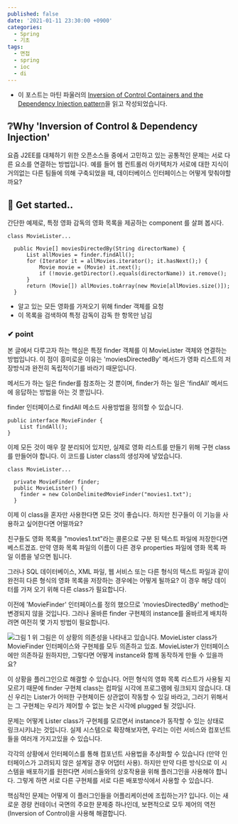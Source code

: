 ```yaml
---
published: false
date: '2021-01-11 23:30:00 +0900'
categories:
  - Spring
  - 기초
tags:
  - 면접
  - spring
  - ioc
  - di
---
```

* 이 포스트는 마틴 파울러의 [Inversion of Control Containers and the Dependency Injection pattern](https://martinfowler.com/articles/injection.html)을 읽고 작성되었습니다.


## ❔Why 'Inversion of Control & Dependency Injection'
 요즘 J2EE를 대체하기 위한 오픈소스들 중에서 고민하고 있는 공통적인 문제는 서로 다른 요소를 연결하는 방법입니다. 예를 들어 웹 컨트롤러 아키텍처가 서로에 대한 지식이 거의없는 다른 팀들에 의해 구축되었을 때, 데이터베이스 인터페이스는 어떻게 맞춰야할까요?


## 🥚 Get started..
 간단한 예제로, 특정 영화 감독의 영화 목록을 제공하는 component 를 살펴 봅시다.
```
class MovieLister...

  public Movie[] moviesDirectedBy(String directorName) {
      List allMovies = finder.findAll();
      for (Iterator it = allMovies.iterator(); it.hasNext();) {
          Movie movie = (Movie) it.next();
          if (!movie.getDirector().equals(directorName)) it.remove();
      }
      return (Movie[]) allMovies.toArray(new Movie[allMovies.size()]);
  }
```
* 알고 있는 모든 영화를 가져오기 위해 finder 객체를 요청
* 이 목록을 검색하여 특정 감독이 감독 한 항목만 남김


### ✔ point
 본 글에서 다루고자 하는 핵심은 특정 finder 객체를 이 MovieLister 객체와 연결하는 방법입니다. 이 점이 흥미로운 이유는 'moviesDirectedBy' 메서드가 영화 리스트의 저장방식과 완전히 독립적이기를 바라기 때문입니다.

메서드가 하는 일은 finder를 참조하는 것 뿐이며, finder가 하는 일은 'findAll' 메서드에 응답하는 방법을 아는 것 뿐입니다.

finder 인터페이스로 findAll 메소드 사용방법을 정의할 수 있습니다.
```
public interface MovieFinder {
    List findAll();
}
```

이제 모든 것이 매우 잘 분리되어 있지만, 실제로 영화 리스트를 만들기 위해 구현 class를 만들어야 합니다. 이 코드를 Lister class의 생성자에 넣었습니다.
```
class MovieLister...

  private MovieFinder finder;
  public MovieLister() {
    finder = new ColonDelimitedMovieFinder("movies1.txt");
  }
```

 이제 이 class을 혼자만 사용한다면 모든 것이 좋습니다. 하지만 친구들이 이 기능을 사용하고 싶어한다면 어떨까요? 
 
친구들도 영화 목록을 "movies1.txt"라는 콜론으로 구분 된 텍스트 파일에 저장한다면 베스트겠죠. 만약 영화 목록 파일의 이름이 다른 경우 properties 파일에 영화 목록 파일 이름을 넣으면 됩니다. 

그러나 SQL 데이터베이스, XML 파일, 웹 서비스 또는 다른 형식의 텍스트 파일과 같이 완전히 다른 형식의 영화 목록을 저장하는 경우에는 어떻게 될까요? 이 경우 해당 데이터를 가져 오기 위해 다른 class가 필요합니다. 
 
이전에 'MovieFinder' 인터페이스를 정의 했으므로 'moviesDirectedBy' method는 변경되지 않을 것입니다. 그러나 올바른 finder 구현체의 instance를 올바르게 배치하려면 여전히 몇 가지 방법이 필요합니다.

![그림 1](https://martinfowler.com/articles/injection/naive.gif)
 위 그림은 이 상황의 의존성을 나타내고 있습니다. MovieLister class가 MovieFinder 인터페이스와 구현체를 모두 의존하고 있죠. MovieLister가 인터페이스에만 의존하길 원하지만, 그렇다면 어떻게 instance와 함께 동작하게 만들 수 있을까요?

이 상황을 플러그인으로 해결할 수 있습니다. 어떤 형식의 영화 목록 리스트가 사용될 지 모르기 때문에 finder 구현체 class는 컴파일 시각에 프로그램에 링크되지 않습니다. 대신 우리는 Lister가 어떠한 구현체이든 상관없이 작동할 수 있길 바라고, 그러기 위해서는 그 구현체는 우리가 제어할 수 없는 늦은 시각에 plugged 될 것입니다.

 문제는 어떻게 Lister class가 구현체를 모르면서 instance가 동작할 수 있는 상태로 링크시키냐는 것입니다. 실제 시스템으로 확장해보자면, 우리는 이런 서비스와 컴포넌트들을 여러개 가지고있을 수 있습니다.
 
 각각의 상황에서 인터페이스를 통해 컴포넌트 사용법을 추상화할 수 있습니다 (만약 인터페이스가 고려되지 않은 설계일 경우 어댑터 사용). 하지만 만약 다른 방식으로 이 시스템을 배포하기를 원한다면 서비스들와의 상호작용을 위해 플러그인을 사용해야 합니다. 그렇게 하면 서로 다른 구현체를 서로 다른 배포방식에서 사용할 수 있습니다.
 
 핵심적인 문제는 어떻게 이 플러그인들을 어플리케이션에 조립하는가? 입니다. 이는 새로운 경량 컨테이너 국면의 주요한 문제중 하나인데, 보편적으로 모두 제어의 역전(Inversion of Control)을 사용해 해결합니다.
 
 
 











